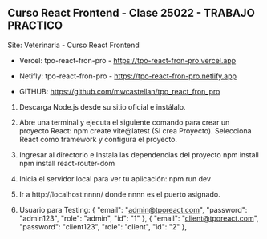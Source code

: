 ## Curso React Frontend - Clase 25022 - TRABAJO PRACTICO
Site: Veterinaria - Curso React Frontend
- Vercel: tpo-react-fron-pro - https://tpo-react-fron-pro.vercel.app
- Netifly: tpo-react-fron-pro - https://tpo-react-fron-pro.netlify.app

- GITHUB: https://github.com/mwcastellan/tpo_react_fron_pro


1. Descarga Node.js desde su sitio oficial e instálalo.

2. Abre una terminal y ejecuta el siguiente comando para crear un proyecto React:
npm create vite@latest (Si crea Proyecto). Selecciona React como framework y configura el proyecto.

3. Ingresar al directorio e Instala las dependencias del proyecto
npm install
npm install react-router-dom

4. Inicia el servidor local para ver tu aplicación:
npm run dev

5. Ir a http://localhost:nnnn/ donde nnnn es el puerto asignado.

6. Usuario para Testing:
{   "email": "admin@tporeact.com",
    "password": "admin123",
    "role": "admin",
    "id": "1"
},
{   "email": "client@tporeact.com",
    "password": "client123",
    "role": "client",
    "id": "2"
},
